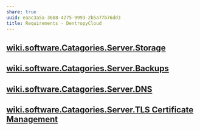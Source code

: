 ```yaml
---
share: true
uuid: eaac3a5a-3608-4275-9993-2b5a77b76dd3
title: Requirements - DentropyCloud
---
```

## [wiki.software.Catagories.Server.Storage](/undefined)

## [wiki.software.Catagories.Server.Backups](/undefined)

## [wiki.software.Catagories.Server.DNS](/undefined)

## [wiki.software.Catagories.Server.TLS Certificate Management](/8ac19f94-6d2a-4aee-8f7e-69644d12cf79)